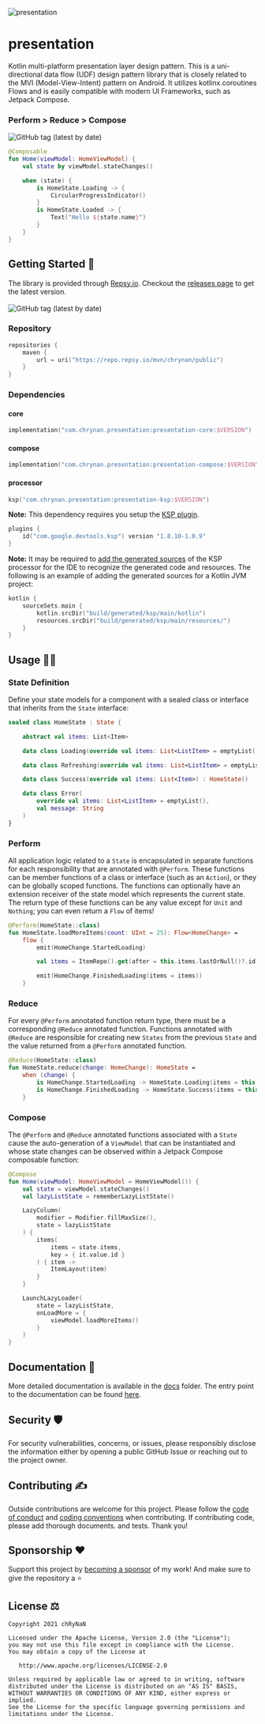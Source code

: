 ![presentation](assets/branding_image.png)

# presentation

Kotlin multi-platform presentation layer design pattern. This is a uni-directional data flow (UDF) design pattern
library that is closely related to the MVI (Model-View-Intent) pattern on Android. It utilizes kotlinx.coroutines Flows
and is easily compatible with modern UI Frameworks, such as Jetpack Compose.

### Perform > Reduce > Compose

<img alt="GitHub tag (latest by date)" src="https://img.shields.io/github/v/tag/chRyNaN/presentation">

```kotlin
@Composable
fun Home(viewModel: HomeViewModel) {
    val state by viewModel.stateChanges()

    when (state) {
        is HomeState.Loading -> {
            CircularProgressIndicator()
        }
        is HomeState.Loaded -> {
            Text("Hello ${state.name}")
        }
    }
}
```

## Getting Started 🏁

The library is provided through [Repsy.io](https://repsy.io/). Checkout the
[releases page](https://github.com/chRyNaN/presentation/releases) to get the latest version. <br/><br/>
<img alt="GitHub tag (latest by date)" src="https://img.shields.io/github/v/tag/chRyNaN/presentation">

### Repository

```kotlin
repositories {
    maven {
        url = uri("https://repo.repsy.io/mvn/chrynan/public")
    }
}
```

### Dependencies

#### core

```kotlin
implementation("com.chrynan.presentation:presentation-core:$VERSION")
```

#### compose

```kotlin
implementation("com.chrynan.presentation:presentation-compose:$VERSION")
```

#### processor

```kotlin
ksp("com.chrynan.presentation:presentation-ksp:$VERSION")
```

**Note:** This dependency requires you setup the [KSP plugin](https://kotlinlang.org/docs/ksp-quickstart.html).

```kotlin
plugins {
    id("com.google.devtools.ksp") version "1.8.10-1.0.9"
}
```

**Note:** It may be required
to [add the generated sources](https://kotlinlang.org/docs/ksp-quickstart.html#make-ide-aware-of-generated-code) of the
KSP processor for the IDE to recognize the generated code and resources. The following is an example of adding the
generated sources for a Kotlin JVM project:

```kotlin
kotlin {
    sourceSets.main {
        kotlin.srcDir("build/generated/ksp/main/kotlin")
        resources.srcDir("build/generated/ksp/main/resources/")
    }
}
```

## Usage 👨‍💻

### State Definition

Define your state models for a component with a sealed class or interface that inherits from the `State` interface:

```kotlin
sealed class HomeState : State {

    abstract val items: List<Item>

    data class Loading(override val items: List<ListItem> = emptyList()) : HomeState()

    data class Refreshing(override val items: List<ListItem> = emptyList()) : HomeState()

    data class Success(override val items: List<Item>) : HomeState()

    data class Error(
        override val items: List<ListItem> = emptyList(),
        val message: String
    )
}
```

### Perform

All application logic related to a `State` is encapsulated in separate functions for each responsibility that are
annotated with `@Perform`. These functions can be member functions of a class or interface (such as an `Action`), or
they can be globally scoped functions. The functions can optionally have an extension receiver of the state model which
represents the current state. The return type of these functions can be any value except for `Unit` and `Nothing`; you
can even return a `Flow` of items!

```kotlin
@Perform(HomeState::class)
fun HomeState.loadMoreItems(count: UInt = 25): Flow<HomeChange> =
    flow {
        emit(HomeChange.StartedLoading)

        val items = ItemRepo().get(after = this.items.lastOrNull()?.id, count = count)

        emit(HomeChange.FinishedLoading(items = items))
    }
```

### Reduce

For every `@Perform` annotated function return type, there must be a corresponding `@Reduce` annotated function.
Functions annotated with `@Reduce` are responsible for creating new `States` from the previous `State` and the value
returned from a `@Perform` annotated function.

```kotlin
@Reduce(HomeState::class)
fun HomeState.reduce(change: HomeChange): HomeState =
    when (change) {
        is HomeChange.StartedLoading -> HomeState.Loading(items = this.items)
        is HomeChange.FinishedLoading -> HomeState.Success(items = this.items)
    }
```

### Compose

The `@Perform` and `@Reduce` annotated functions associated with a `State` cause the auto-generation of a `ViewModel`
that can be instantiated and whose state changes can be observed within a Jetpack Compose composable function:

```kotlin
@Compose
fun Home(viewModel: HomeViewModel = HomeViewModel()) {
    val state = viewModel.stateChanges()
    val lazyListState = rememberLazyListState()

    LazyColumn(
        modifier = Modifier.fillMaxSize(),
        state = lazyListState
    ) {
        items(
            items = state.items,
            key = { it.value.id }
        ) { item ->
            ItemLayout(item)
        }
    }

    LaunchLazyLoader(
        state = lazyListState,
        onLoadMore = {
            viewModel.loadMoreItems()
        }
    )
}
```

## Documentation 📃

More detailed documentation is available in the [docs](docs/) folder. The entry point to the documentation can be
found [here](docs/index.md).

## Security 🛡️

For security vulnerabilities, concerns, or issues, please responsibly disclose the information either by opening a
public GitHub Issue or reaching out to the project owner.

## Contributing ✍️

Outside contributions are welcome for this project. Please follow the [code of conduct](CODE_OF_CONDUCT.md)
and [coding conventions](CODING_CONVENTIONS.md) when contributing. If contributing code, please add thorough documents.
and tests. Thank you!

## Sponsorship ❤️

Support this project by [becoming a sponsor](https://www.buymeacoffee.com/chrynan) of my work! And make sure to give the
repository a ⭐

## License ⚖️

```
Copyright 2021 chRyNaN

Licensed under the Apache License, Version 2.0 (the "License");
you may not use this file except in compliance with the License.
You may obtain a copy of the License at

   http://www.apache.org/licenses/LICENSE-2.0

Unless required by applicable law or agreed to in writing, software
distributed under the License is distributed on an "AS IS" BASIS,
WITHOUT WARRANTIES OR CONDITIONS OF ANY KIND, either express or implied.
See the License for the specific language governing permissions and
limitations under the License.
```
